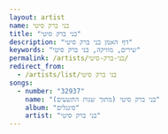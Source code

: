 ```yaml
---
layout: artist
name: בני ברק סיטי
title: "בני ברק סיטי"
description: "דף האמן בני ברק סיטי"
keywords: "שירים, מוזיקה, בני ברק סיטי"
permalink: /artists/בני-ברק-סיטי/
redirect_from:
  - /artists/list/בני ברק סיטי
songs:
  - number: "32937"
    name: "בני ברק סיטי (מתוך שנות התשעים)"
    album: "סינגלים"
    artist: "בני ברק סיטי"
---
```

